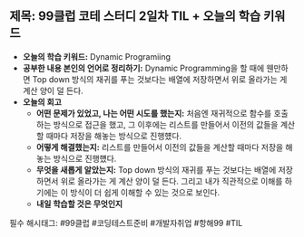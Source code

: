 ## 제목: 99클럽 코테 스터디 2일차 TIL + 오늘의 학습 키워드

- **오늘의 학습 키워드:** Dynamic Programiing 
- **공부한 내용 본인의 언어로 정리하기:** Dynamic Programming을 할 때에 웬만하면 Top down 방식의 재귀를 푸는 것보다는 배열에 저장하면서 위로 올라가는 게 계산 양이 덜 든다.
- **오늘의 회고**
  - **어떤 문제가 있었고, 나는 어떤 시도를 했는지:** 처음엔 재귀적으로 함수를 호출하는 방식으로 접근을 했고, 그 이후에는 리스트를 만들어서 이전의 값들을 계산할 때마다 저장을 해놓는 방식으로 진행헀다. 
  - **어떻게 해결했는지:** 리스트를 만들어서 이전의 값들을 계산할 때마다 저장을 해놓는 방식으로 진행헀다. 
  - **무엇을 새롭게 알았는지:** Top down 방식의 재귀를 푸는 것보다는 배열에 저장하면서 위로 올라가는 게 계산 양이 덜 든다. 그리고 내가 직관적으로 이해를 하기에는 이 방식이 더 쉽게 이해할 수 있는 것으로 보인다. 
  - **내일 학습할 것은 무엇인지**

필수 해시태그: #99클럽 #코딩테스트준비 #개발자취업 #항해99 #TIL


